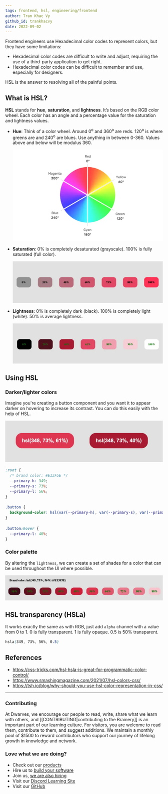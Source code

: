 ```yaml
---
tags: frontend, hsl, engineering/frontend
author: Tran Khac Vy
github_id: trankhacvy
date: 2022-09-02
---
```


Frontend engineers use Hexadecimal color codes to represent colors, but they have some limitations:

- Hexadecimal color codes are difficult to write and adjust, requiring the use of a third-party application to get right.
- Hexadecimal color codes can be difficult to remember and use, especially for designers.

HSL is the answer to resolving all of the painful points.

## What is HSL?
**HSL** stands for **hue**, **saturation**, and **lightness**. It’s based on the RGB color wheel. Each color has an angle and a percentage value for the saturation and lightness values.

- **Hue**: Think of a color wheel. Around 0<sup>o</sup> and 360<sup>o</sup> are reds. 120<sup>o</sup> is where greens are and 240<sup>o</sup> are blues. Use anything in between 0-360. Values above and below will be modulus 360.

  ![](assets/hsl-color_hls-color.webp)

- **Saturation**: 0% is completely desaturated (grayscale). 100% is fully saturated (full color).

  ![](assets/hsl-color_hls-hue.webp)

- **Lightness**: 0% is completely dark (black). 100% is completely light (white). 50% is average lightness.

  ![](assets/hsl-color_hls-lightest.webp)

## Using HSL
### Darker/lighter colors
Imagine you're creating a button component and you want it to appear darker on hovering to increase its contrast. You can do this easily with the help of HSL.

![](assets/hsl-color_using-hls.webp)

```css
:root {
  /* brand color: #E13F5E */
  --primary-h: 349;
  --primary-s: 73%;
  --primary-l: 56%;
}

.button {
  background-color: hsl(var(--primary-h), var(--primary-s), var(--primary-l));
}

.button:hover {
  --primary-l: 40%;
}
```

### Color palette
By altering the `lightness`, we can create a set of shades for a color that can be used throughout the UI where possible.

![](assets/hsl-color_hls-color-pallete.webp)

## HSL transparency (HSLa)
It works exactly the same as with RGB, just add `alpha` channel with a value from 0 to 1. 0 is fully transparent. 1 is fully opaque. 0.5 is 50% transparent.

```css
hsla(349, 73%, 56%, 0.5)
```

## References
- https://css-tricks.com/hsl-hsla-is-great-for-programmatic-color-control/
- https://www.smashingmagazine.com/2021/07/hsl-colors-css/
- https://tsh.io/blog/why-should-you-use-hsl-color-representation-in-css/

---
<!-- cta -->

### Contributing
At Dwarves, we encourage our people to read, write, share what we learn with others, and [[CONTRIBUTING|contributing to the Brainery]] is an important part of our learning culture. For visitors, you are welcome to read them, contribute to them, and suggest additions. We maintain a monthly pool of $1500 to reward contributors who support our journey of lifelong growth in knowledge and network.

### Love what we are doing?
- Check out our [products](https://superbits.co)
- Hire us to [build your software](https://d.foundation)
- Join us, [we are also hiring](https://github.com/dwarvesf/WeAreHiring)
- Visit our [Discord Learning Site](https://discord.gg/dzNBpNTVEZ)
- Visit our [GitHub](https://github.com/dwarvesf)